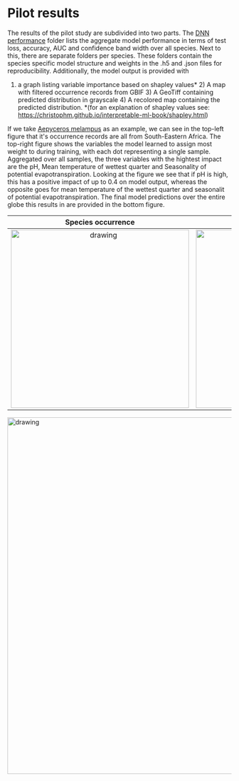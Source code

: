 ﻿# Pilot results

The results of the pilot study are subdivided into two parts. The [DNN performance](_DNN_performance) folder lists the aggregate model performance in terms of test loss, accuracy, AUC and confidence band width over all species.
Next to this, there are separate folders per species. These folders contain the species specific model structure and weights in the .h5 and .json files for reproducibility. Additionally, the model output is provided with 
1) a graph listing variable importance based on shapley values* 2) A map with filtered occurrence records from GBIF 3) A GeoTiff containing predicted distribution in grayscale 4) A recolored map containing the predicted distribution.
*(for an explanation of shapley values see: https://christophm.github.io/interpretable-ml-book/shapley.html)


If we take [Aepyceros melampus](Aepyceros_melampus) as an example, we can see in the top-left figure that it's occurrence records are all from South-Eastern Africa. The top-right figure shows the variables the model learned to assign
most weight to during training, with each dot representing a single sample. Aggregated over all samples, the three variables with the hightest impact are the pH, Mean temperature of wettest quarter and Seasonality of potential evapotranspiration. 
Looking at the figure we see that if pH is high, this has a positive impact of up to 0.4 on model output, whereas the opposite goes for mean temperature of the wettest quarter and seasonalit of potential evapotranspiration. The final
model predictions over the entire globe this results in are provided in the bottom figure.

| Species occurrence             |  Variable importance |
:-------------------------:|:-------------------------:
<img src="https://github.com/naturalis/trait-geo-diverse-dl/blob/master/pilot/results/Aepyceros_melampus/Aepyceros_melampus_occurrence_map.png" alt="drawing" width="400"/> |<img src="https://github.com/naturalis/trait-geo-diverse-dl/blob/master/pilot/results/Aepyceros_melampus/Aepyceros_melampus_feature_impact.png" alt="drawing" width="400"/>

<img src="https://github.com/naturalis/trait-geo-diverse-dl/blob/master/pilot/results/Aepyceros_melampus/Aepyceros_melampus_predicted_map_color.png" alt="drawing" width="800"/>
